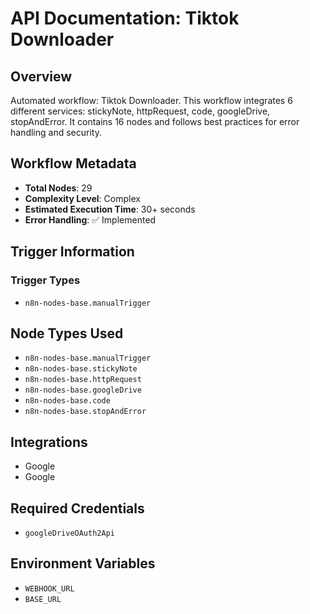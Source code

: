 # API Documentation: Tiktok Downloader

## Overview
Automated workflow: Tiktok Downloader. This workflow integrates 6 different services: stickyNote, httpRequest, code, googleDrive, stopAndError. It contains 16 nodes and follows best practices for error handling and security.

## Workflow Metadata
- **Total Nodes**: 29
- **Complexity Level**: Complex
- **Estimated Execution Time**: 30+ seconds
- **Error Handling**: ✅ Implemented

## Trigger Information
### Trigger Types
- `n8n-nodes-base.manualTrigger`

## Node Types Used
- `n8n-nodes-base.manualTrigger`
- `n8n-nodes-base.stickyNote`
- `n8n-nodes-base.httpRequest`
- `n8n-nodes-base.googleDrive`
- `n8n-nodes-base.code`
- `n8n-nodes-base.stopAndError`

## Integrations
- Google
- Google

## Required Credentials
- `googleDriveOAuth2Api`

## Environment Variables
- `WEBHOOK_URL`
- `BASE_URL`
